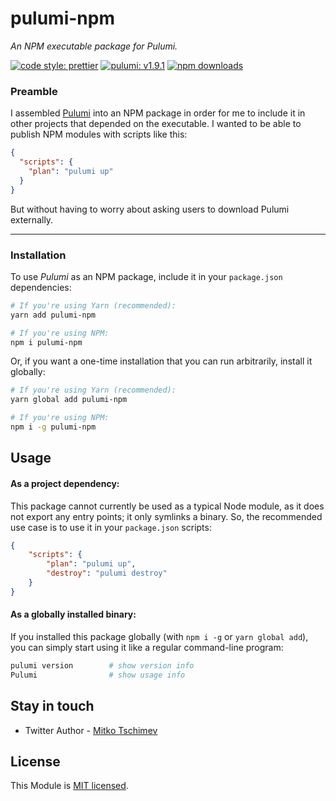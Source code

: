 # pulumi-npm
*An NPM executable package for Pulumi.*

[![code style: prettier](https://img.shields.io/badge/code_style-prettier-ff69b4.svg)](https://github.com/prettier/prettier) [![pulumi: v1.9.1](https://img.shields.io/badge/pulumi-v1.9.1-371a47.svg)](https://www.pulumi.com) [![npm downloads](https://img.shields.io/npm/dt/pulumi-npm.svg?maxAge=3600)](https://www.npmjs.com/package/@dev-thought/pulumi-npm)

### Preamble
I assembled [Pulumi](https://pulumi.com) into an NPM package in order for me to include it in other projects that depended on the executable. I wanted to be able to publish NPM modules with scripts like this:
```json
{
  "scripts": {
    "plan": "pulumi up"
  }
}
```
But without having to worry about asking users to download Pulumi externally.

---

### Installation
To use *Pulumi* as an NPM package, include it in your `package.json` dependencies:
```bash
# If you're using Yarn (recommended):
yarn add pulumi-npm

# If you're using NPM:
npm i pulumi-npm
```

Or, if you want a one-time installation that you can run arbitrarily, install it globally:
```bash
# If you're using Yarn (recommended):
yarn global add pulumi-npm

# If you're using NPM:
npm i -g pulumi-npm
```


## Usage
#### As a project dependency:
This package cannot currently be used as a typical Node module, as it does not export any entry points; it only symlinks a binary. So, the recommended use case is to use it in your `package.json` scripts:
```json
{
    "scripts": {
        "plan": "pulumi up",
        "destroy": "pulumi destroy"
    }
}
```

#### As a globally installed binary:
If you installed this package globally (with `npm i -g` or `yarn global add`), you can simply start using it like a regular command-line program:
```bash
pulumi version        # show version info
Pulumi                # show usage info
```

## Stay in touch

- Twitter Author - [Mitko Tschimev](https://twitter.com/MTschimev)

## License

This Module is [MIT licensed](LICENSE).
